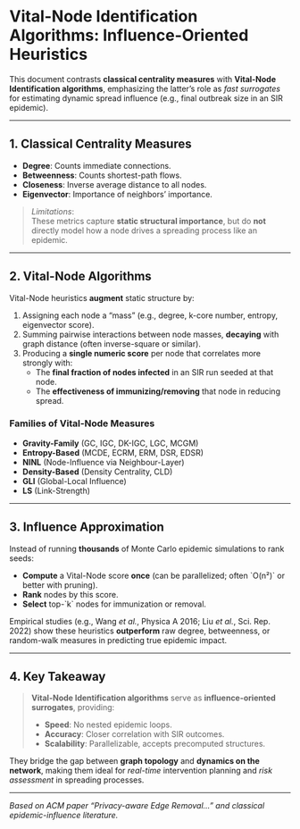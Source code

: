 # Vital-Node Identification Algorithms: Influence-Oriented Heuristics

This document contrasts **classical centrality measures** with **Vital-Node Identification algorithms**, emphasizing the latter’s role as *fast surrogates* for estimating dynamic spread influence (e.g., final outbreak size in an SIR epidemic).

---

## 1. Classical Centrality Measures

- **Degree**: Counts immediate connections.
- **Betweenness**: Counts shortest-path flows.
- **Closeness**: Inverse average distance to all nodes.
- **Eigenvector**: Importance of neighbors’ importance.

> *Limitations*:  
> These metrics capture **static structural importance**, but do **not** directly model how a node drives a spreading process like an epidemic.

---

## 2. Vital-Node Algorithms

Vital-Node heuristics **augment** static structure by:

1. Assigning each node a “mass” (e.g., degree, k-core number, entropy, eigenvector score).  
2. Summing pairwise interactions between node masses, **decaying** with graph distance (often inverse-square or similar).  
3. Producing a **single numeric score** per node that correlates more strongly with:
   - The **final fraction of nodes infected** in an SIR run seeded at that node.  
   - The **effectiveness of immunizing/removing** that node in reducing spread.  

### Families of Vital-Node Measures

- **Gravity-Family** (GC, IGC, DK-IGC, LGC, MCGM)  
- **Entropy-Based** (MCDE, ECRM, ERM, DSR, EDSR)  
- **NINL** (Node-Influence via Neighbour-Layer)  
- **Density-Based** (Density Centrality, CLD)  
- **GLI** (Global-Local Influence)  
- **LS** (Link-Strength)

---

## 3. Influence Approximation

Instead of running **thousands** of Monte Carlo epidemic simulations to rank seeds:

- **Compute** a Vital-Node score **once** (can be parallelized; often \`O(n²)\` or better with pruning).  
- **Rank** nodes by this score.  
- **Select** top-\`k\` nodes for immunization or removal.  

Empirical studies (e.g., Wang *et al.*, Physica A 2016; Liu *et al.*, Sci. Rep. 2022) show these heuristics **outperform** raw degree, betweenness, or random-walk measures in predicting true epidemic impact.

---

## 4. Key Takeaway

> **Vital-Node Identification algorithms** serve as **influence-oriented surrogates**, providing:
> - **Speed**: No nested epidemic loops.
> - **Accuracy**: Closer correlation with SIR outcomes.
> - **Scalability**: Parallelizable, accepts precomputed structures.

They bridge the gap between **graph topology** and **dynamics on the network**, making them ideal for *real-time* intervention planning and *risk assessment* in spreading processes.

---

*Based on ACM paper “Privacy-aware Edge Removal…” and classical epidemic-influence literature.*
